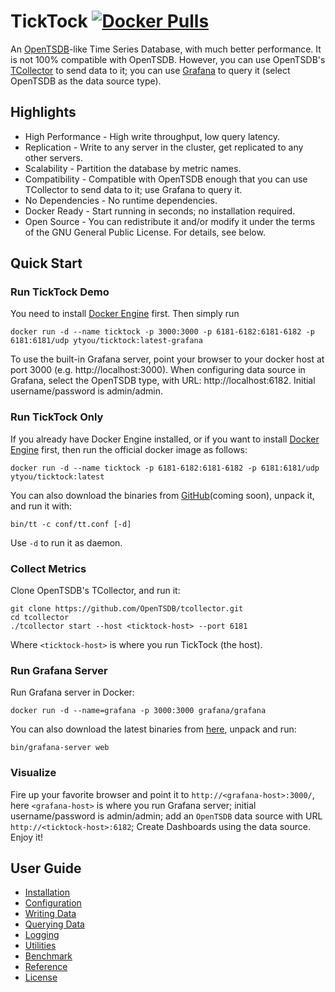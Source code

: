 # TickTock [![Docker Pulls](https://img.shields.io/docker/pulls/ytyou/ticktock)](https://hub.docker.com/r/ytyou/ticktock)

An [OpenTSDB](http://opentsdb.net)-like Time Series Database, with much better performance.
It is not 100% compatible with OpenTSDB. However, you can use OpenTSDB's
[TCollector](https://github.com/OpenTSDB/tcollector) to send data to it;
you can use [Grafana](https://grafana.com) to query it (select OpenTSDB as the data source type).


## Highlights

* High Performance - High write throughput, low query latency.
* Replication - Write to any server in the cluster, get replicated to any other servers.
* Scalability - Partition the database by metric names.
* Compatibility - Compatible with OpenTSDB enough that you can use TCollector to send data to it; use Grafana to query it.
* No Dependencies - No runtime dependencies.
* Docker Ready - Start running in seconds; no installation required.
* Open Source - You can redistribute it and/or modify it under the terms of the GNU General Public License. For details, see below.


## Quick Start

### Run TickTock Demo

You need to install [Docker Engine](https://docs.docker.com/engine/install/) first. Then simply run

    docker run -d --name ticktock -p 3000:3000 -p 6181-6182:6181-6182 -p 6181:6181/udp ytyou/ticktock:latest-grafana

To use the built-in Grafana server, point your browser to your docker host at port 3000 (e.g. http://localhost:3000).
When configuring data source in Grafana, select the OpenTSDB type, with URL: http://localhost:6182. Initial
username/password is admin/admin.

### Run TickTock Only

If you already have Docker Engine installed, or if you want to install
[Docker Engine](https://docs.docker.com/engine/install/) first, then run the official docker image as follows:

    docker run -d --name ticktock -p 6181-6182:6181-6182 -p 6181:6181/udp ytyou/ticktock:latest

You can also download the binaries from [GitHub](https://github.com/ytyou/ticktock/releases)(coming soon),
unpack it, and run it with:

    bin/tt -c conf/tt.conf [-d]

Use `-d` to run it as daemon.

### Collect Metrics

Clone OpenTSDB's TCollector, and run it:

    git clone https://github.com/OpenTSDB/tcollector.git
    cd tcollector
    ./tcollector start --host <ticktock-host> --port 6181

Where `<ticktock-host>` is where you run TickTock (the host).

### Run Grafana Server

Run Grafana server in Docker:

    docker run -d --name=grafana -p 3000:3000 grafana/grafana

You can also download the latest binaries from [here](https://grafana.com/grafana/download),
unpack and run:

    bin/grafana-server web

### Visualize

Fire up your favorite browser and point it to `http://<grafana-host>:3000/`, here `<grafana-host>`
is where you run Grafana server; initial username/password is admin/admin; add an `OpenTSDB` data source
with URL `http://<ticktock-host>:6182`; Create Dashboards using the data source. Enjoy it!


## User Guide

* [Installation](docs/installation.md)
* [Configuration](docs/configuration.md)
* [Writing Data](docs/writing_data.md)
* [Querying Data](docs/querying_data.md)
* [Logging](docs/logging.md)
* [Utilities](docs/utilities.md)
* [Benchmark](docs/benchmark.md)
* [Reference](docs/reference.md)
* [License](docs/license.md)
